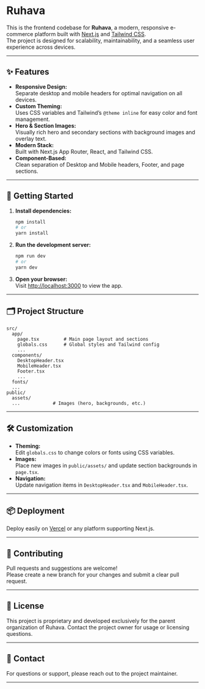 # Ruhava

This is the frontend codebase for **Ruhava**, a modern, responsive e-commerce platform built with [Next.js](https://nextjs.org) and [Tailwind CSS](https://tailwindcss.com).  
The project is designed for scalability, maintainability, and a seamless user experience across devices.

---

## ✨ Features

- **Responsive Design:**  
  Separate desktop and mobile headers for optimal navigation on all devices.
- **Custom Theming:**  
  Uses CSS variables and Tailwind’s `@theme inline` for easy color and font management.
- **Hero & Section Images:**  
  Visually rich hero and secondary sections with background images and overlay text.
- **Modern Stack:**  
  Built with Next.js App Router, React, and Tailwind CSS.
- **Component-Based:**  
  Clean separation of Desktop and Mobile headers, Footer, and page sections.

---

## 🚀 Getting Started

1. **Install dependencies:**
   ```bash
   npm install
   # or
   yarn install
   ```

2. **Run the development server:**
   ```bash
   npm run dev
   # or
   yarn dev
   ```

3. **Open your browser:**  
   Visit [http://localhost:3000](http://localhost:3000) to view the app.

---

## 🗂️ Project Structure

```
src/
  app/
    page.tsx         # Main page layout and sections
    globals.css      # Global styles and Tailwind config
    ...
  components/
    DesktopHeader.tsx
    MobileHeader.tsx
    Footer.tsx
    ...
  fonts/
  ...
public/
  assets/
  ...            # Images (hero, backgrounds, etc.)
```

---

## 🛠️ Customization

- **Theming:**  
  Edit `globals.css` to change colors or fonts using CSS variables.
- **Images:**  
  Place new images in `public/assets/` and update section backgrounds in `page.tsx`.
- **Navigation:**  
  Update navigation items in `DesktopHeader.tsx` and `MobileHeader.tsx`.

---

## 📦 Deployment

Deploy easily on [Vercel](https://vercel.com/) or any platform supporting Next.js.

---

## 🤝 Contributing

Pull requests and suggestions are welcome!  
Please create a new branch for your changes and submit a clear pull request.

---

## 📄 License

This project is proprietary and developed exclusively for the parent organization of Ruhava. 
Contact the project owner for usage or licensing questions.

---

## 👤 Contact

For questions or support, please reach out to the project maintainer.

---